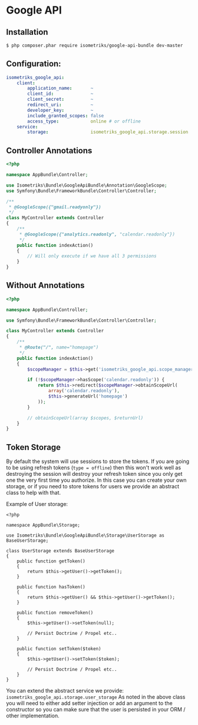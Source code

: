 Google API
==========

Installation
------------

``` bash
$ php composer.phar require isometriks/google-api-bundle dev-master
```

Configuration:
--------------

```yaml
isometriks_google_api:
    client:
        application_name:       ~
        client_id:              ~
        client_secret:          ~
        redirect_uri:           ~
        developer_key:          ~
        include_granted_scopes: false
        access_type:            online # or offline
    service:
        storage:                isometriks_google_api.storage.session
```

Controller Annotations
----------------------

```php
<?php

namespace AppBundle\Controller;

use Isometriks\Bundle\GoogleApiBundle\Annotation\GoogleScope;
use Symfony\Bundle\FrameworkBundle\Controller\Controller;

/**
 * @GoogleScope({"gmail.readyonly"})
 */
class MyController extends Controller
{
    /**
     * @GoogleScope({"analytics.readonly", "calendar.readonly"})
     */
    public function indexAction()
    {
        // Will only execute if we have all 3 permissions
    }
}
```

Without Annotations
-------------------

```php
<?php

namespace AppBundle\Controller;

use Symfony\Bundle\FrameworkBundle\Controller\Controller;

class MyController extends Controller
{
    /**
     * @Route("/", name="homepage")
     */
    public function indexAction()
    {
        $scopeManager = $this->get('isometriks_google_api.scope_manager');

        if (!$scopeManager->hasScope('calendar.readonly')) {
            return $this->redirect($scopeManager->obtainScopeUrl(
                array('calendar.readonly'),
                $this->generateUrl('homepage')
            ));
        }

        // obtainScopeUrl(array $scopes, $returnUrl)
    }
}
```

Token Storage
-------------

By default the system will use sessions to store the tokens. If you are going
to be using refresh tokens (`type = offline`) then this won't work well as
destroying the session will destroy your refresh token since you only get
one the very first time you authorize. In this case you can create your own
storage, or if you need to store tokens for users we provide an abstract class
to help with that.

Example of User storage:

```
<?php

namespace AppBundle\Storage;

use Isometriks\Bundle\GoogleApiBundle\Storage\UserStorage as BaseUserStorage;

class UserStorage extends BaseUserStorage
{
    public function getToken()
    {
        return $this->getUser()->getToken();
    }

    public function hasToken()
    {
        return $this->getUser() && $this->getUser()->getToken();
    }

    public function removeToken()
    {
        $this->getUser()->setToken(null);

        // Persist Doctrine / Propel etc..
    }

    public function setToken($token)
    {
        $this->getUser()->setToken($token);

        // Persist Doctrine / Propel etc..
    }
}

```

You can extend the abstract service we provide: `isometriks_google_api.storage.user_storage`
As noted in the above class you will need to either add setter injection or add an argument
to the constructor so you can make sure that the user is persisted in your ORM / other implementation.